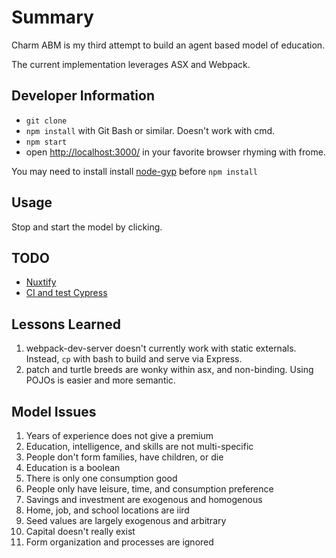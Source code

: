 # Summary

Charm ABM is my third attempt to build an agent based model of education.

The current implementation leverages ASX and Webpack.

## Developer Information
* `git clone`
* `npm install` with Git Bash or similar. Doesn't work with cmd.
* `npm start`
* open [http://localhost:3000/](http://localhost:3000/) in your favorite browser rhyming with frome.

You may need to install install [node-gyp](https://github.com/nodejs/node-gyp) before `npm install`

## Usage

Stop and start the model by clicking.

## TODO
* [Nuxtify](https://github.com/nuxt-community/express-template)
* [CI and test Cypress](https://docs.cypress.io/guides/guides/continuous-integration.html#)

## Lessons Learned
1. webpack-dev-server doesn't currently work with static externals. Instead, `cp` with bash to build and serve via Express.
1. patch and turtle breeds are wonky within asx, and non-binding. Using POJOs is easier and more semantic.

## Model Issues
1. Years of experience does not give a premium
1. Education, intelligence, and skills are not multi-specific
1. People don't form families, have children, or die
1. Education is a boolean
1. There is only one consumption good
1. People only have leisure, time, and consumption preference
1. Savings and investment are exogenous and homogenous
1. Home, job, and school locations are iird
1. Seed values are largely exogenous and arbitrary
1. Capital doesn't really exist
1. Form organization and processes are ignored
